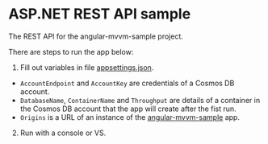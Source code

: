 # ASP.NET REST API sample

The REST API for the angular-mvvm-sample project.

There are steps to run the app below:
1. Fill out variables in file [appsettings.json](https://github.com/dennisshevtsov/asp-net-rest-api-sample/blob/main/src/AspNetRestApiSample.WebApi/appsettings.json).
  - `AccountEndpoint` and `AccountKey` are credentials of a Cosmos DB account.
  - `DatabaseName`, `ContainerName` and `Throughput` are details of a container in the Cosmos DB account that the app will create after the fist run.
  - `Origins` is a URL of an instance of the [angular-mvvm-sample](https://github.com/dennisshevtsov/angular-mvvm-sample) app.
2. Run with a console or VS.
